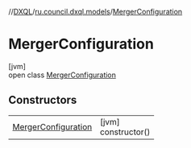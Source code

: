 //[DXQL](../../../index.md)/[ru.council.dxql.models](../index.md)/[MergerConfiguration](index.md)

# MergerConfiguration

[jvm]\
open class [MergerConfiguration](index.md)

## Constructors

| | |
|---|---|
| [MergerConfiguration](-merger-configuration.md) | [jvm]<br>constructor() |
